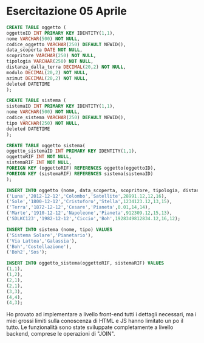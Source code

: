 # Esercitazione 05 Aprile

```sql
CREATE TABLE oggetto (
oggettoID INT PRIMARY KEY IDENTITY(1,1),
nome VARCHAR(500) NOT NULL,
codice_oggetto VARCHAR(250) DEFAULT NEWID(),
data_scoperta DATE NOT NULL,
scopritore VARCHAR(250) NOT NULL,
tipologia VARCHAR(250) NOT NULL,
distanza_dalla_terra DECIMAL(20,2) NOT NULL,
modulo DECIMAL(20,2) NOT NULL,
azimut DECIMAL(20,2) NOT NULL,
deleted DATETIME
);

CREATE TABLE sistema (
sistemaID INT PRIMARY KEY IDENTITY(1,1),
nome VARCHAR(500) NOT NULL,
codice_sistema VARCHAR(250) DEFAULT NEWID(),
tipo VARCHAR(250) NOT NULL,
deleted DATETIME
);

CREATE TABLE oggetto_sistema(
oggetto_sistemaID INT PRIMARY KEY IDENTITY(1,1),
oggettoRIF INT NOT NULL,
sistemaRIF INT NOT NULL,
FOREIGN KEY (oggettoRIF) REFERENCES oggetto(oggettoID),
FOREIGN KEY (sistemaRIF) REFERENCES sistema(sistemaID)
);

INSERT INTO oggetto (nome, data_scoperta, scopritore, tipologia, distanza_dalla_terra, modulo, azimut) VALUES
('Luna','2012-12-12','Colombo','Satellite',28991.12,12,16),
('Sole','1800-12-12','Cristoforo','Stella',1234123.12,13,15),
('Terra','1872-12-12','Cesare','Pianeta',0.01,14,14),
('Marte','1910-12-12','Napoleone','Pianeta',912309.12,15,13),
('SDLKC123','1982-12-12','Ciccio','Boh',1928349812834.12,16,12);

INSERT INTO sistema (nome, tipo) VALUES
('Sistema Solare','Pianetario'),
('Via Lattea','Galassia'),
('Boh','Costellazione'),
('Boh2','Sos');

INSERT INTO oggetto_sistema(oggettoRIF, sistemaRIF) VALUES
(1,1),
(1,2),
(2,1),
(2,1),
(3,3),
(4,4),
(4,3);

```

Ho provato ad implementare a livello front-end tutti i dettagli necessari, ma i miei grossi limiti sulla conoscenza di HTML e JS hanno limitato un po il tutto. Le funzionalità sono state sviluppate completamente a livello backend, comprese le operazioni di "JOIN".
